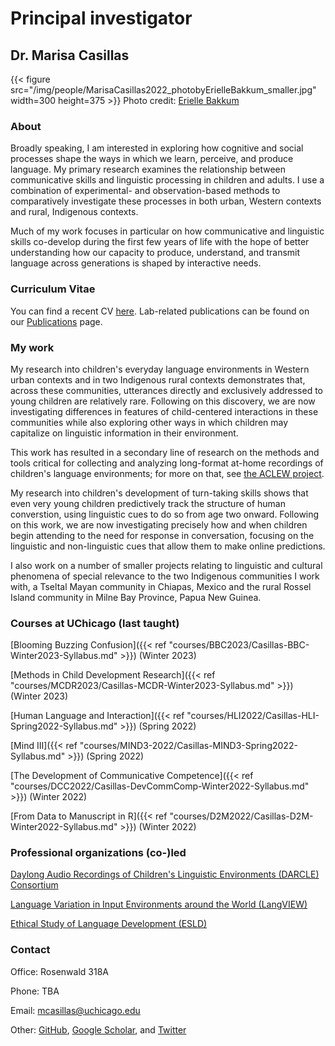# Principal investigator

## Dr. Marisa Casillas

{{< figure src="/img/people/MarisaCasillas2022_photobyErielleBakkum_smaller.jpg" width=300 height=375 >}}
Photo credit: [Erielle Bakkum](https://www.eriellebakkumphotography.com/)

### About
Broadly speaking, I am interested in exploring how cognitive and social processes shape the ways in which we learn, perceive, and produce language. My primary research examines the relationship between communicative skills and linguistic processing in children and adults. I use a combination of experimental- and observation-based methods to comparatively investigate these processes in both urban, Western contexts and rural, Indigenous contexts.

Much of my work focuses in particular on how communicative and linguistic skills co-develop during the first few years of life with the hope of better understanding how our capacity to produce, understand, and transmit language across generations is shaped by interactive needs.

### Curriculum Vitae
You can find a recent CV [here](https://docs.google.com/document/d/1hWEHXhlJ_VYXOmvjuOQlSOqgiCmt_eeVc6TvExBpC80/edit?usp=sharing). Lab-related publications can be found on our [Publications](../../publications/) page.

### My work
My research into children's everyday language environments in Western urban contexts and in two Indigenous rural contexts demonstrates that, across these communities, utterances directly and exclusively addressed to young children are relatively rare. Following on this discovery, we are now investigating differences in features of child-centered interactions in these communities while also exploring other ways in which children may capitalize on linguistic information in their environment.

This work has resulted in a secondary line of research on the methods and tools critical for collecting and analyzing long-format at-home recordings of children's language environments; for more on that, see [the ACLEW project](https://sites.google.com/view/aclewdid/home).

My research into children's development of turn-taking skills shows that even very young children predictively track the structure of human converstion, using linguistic cues to do so from age two onward. Following on this work, we are now investigating precisely how and when children begin attending to the need for response in conversation, focusing on the linguistic and non-linguistic cues that allow them to make online predictions.

I also work on a number of smaller projects relating to linguistic and cultural phenomena of special relevance to the two Indigenous communities I work with, a Tseltal Mayan community in Chiapas, Mexico and the rural Rossel Island community in Milne Bay Province, Papua New Guinea.

### Courses at UChicago (last taught)

[Blooming Buzzing Confusion]({{< ref "courses/BBC2023/Casillas-BBC-Winter2023-Syllabus.md" >}}) (Winter 2023)

[Methods in Child Development Research]({{< ref "courses/MCDR2023/Casillas-MCDR-Winter2023-Syllabus.md" >}}) (Winter 2023)

[Human Language and Interaction]({{< ref "courses/HLI2022/Casillas-HLI-Spring2022-Syllabus.md" >}}) (Spring 2022)

[Mind III]({{< ref "courses/MIND3-2022/Casillas-MIND3-Spring2022-Syllabus.md" >}}) (Spring 2022)

[The Development of Communicative Competence]({{< ref "courses/DCC2022/Casillas-DevCommComp-Winter2022-Syllabus.md" >}}) (Winter 2022)

[From Data to Manuscript in R]({{< ref "courses/D2M2022/Casillas-D2M-Winter2022-Syllabus.md" >}}) (Winter 2022)


### Professional organizations (co-)led

[Daylong Audio Recordings of Children's Linguistic Environments (DARCLE) Consortium](https://darcle.org/)

[Language Variation in Input Environments around the World (LangVIEW)](https://groups.google.com/forum/#!forum/langview)

[Ethical Study of Language Development (ESLD)](https://groups.google.com/forum/#!forum/esld)

### Contact

Office: Rosenwald 318A

Phone: TBA

Email: mcasillas@uchicago.edu

Other: [GitHub](https://github.com/marisacasillas/), [Google Scholar](https://scholar.google.com/citations?user=12yVanIAAAAJ&hl=en), and [Twitter](https://twitter.com/middycasillas?lang=en)